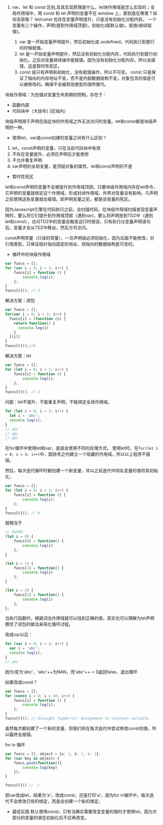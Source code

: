 1. var、let 和 const 区别,及其实现原理是什么，let块作用域是怎么实现的；全局作用域中，用 const 和 let 声明的变量不在 window 上，那到底在哪里？如何去获取？
   let/const 也存在变量声明提升，只是没有初始化分配内存。 一个变量有三个操作，声明(提到作用域顶部)，初始化(赋默认值)，赋值(继续赋值)。

    1. var  是一开始变量声明提升，然后初始化成 undefined，代码执行到那行的时候赋值。
    2. let  是一开始变量声明提升，然后没有初始化分配内存，代码执行到那行初始化，之后对变量继续操作是赋值。因为没有初始化分配内存，所以会报错，这是暂时性死区。
    3. const  是只有声明和初始化，没有赋值操作，所以不可变。
    const 只是保证了指向的内存地址不变，而不是内部数据结构不变，对象包含的值是可以被修改的。确保不会被其他类型的值所替代。

块级作用域：为加强对变量生命周期的控制。存在于：
- 函数内部
- 代码块中（大括号{ }区域内）

块级声明用于声明在指定块的作用域之外无法访问的变量。let和const都是块级声明的一种。

- 使用let，var或const创建的变量之间有什么区别？
1. let，const声明的变量，只在当前代码块中有效
2. 不存在变量提升，必须在声明后才能使用
3. 不允许重复声明
4. var声明的全局变量，是顶层对象的属性，let和const声明的不是

- 暂时性死区

let和const声明的变量不会被提升到作用域顶部。只要块级作用域内存在let命令，它声明的变量就绑定这个作用域，形成封闭作用域，外界对变量没有影响。凡声明之前使用这些变量就会报错。即声明变量之前，都是该变量的死区。

因为Javascript引擎在代码执行之前，会扫描代码，在块级作用域扫描发现变量声明时，要么将它们提升到作用域顶部（遇到var)，要么将声明放到TDZ中（遇到let和const），访问TDZ中的变量会触发运行时错误，只有执行过变量声明语句后，变量才会从TDZ中移出，然后方可访问。

const声明常量（只读的常量），一旦声明就必须初始化，因为后面不能修改，对引用类型，只保证指针指向固定的地址，但指向的数据结构是可变的。

- 循环中的块级作用域
```javascript
var funcs = [];
for (var i = 0; i < 3; i++) {
    funcs[i] = function () {
        console.log(i);
    };
}
funcs[0](); // 3
```
解决方案：闭包
```javascript
var funcs = [];
for(var i = 0; i < 3; i++) {
  funcs[i] = (function (i) {
    return function() {
      console.log(i)
    }
  }(i))
}
funcs[0]();//0
```
解决方案：let
```javascript
var funcs = [];
for (let i = 0; i < 3; i++) {
    funcs[i] = function () {
        console.log(i);
    };
}
funcs[0](); // 3
```
问题：let不提升，不能重复声明，不能绑定全局作用域。
```javascript
for (let i = 0; i < 3; i++) {
  let i = 'abc';
  console.log(i);
}
// abc
// abc
// abc
```
在for循环中使用let和var，底层会使用不同的处理方式。
使用let时，在`for(let i = 0; i < 3; i++)`中，圆括号之内建立一个隐藏的作用域，所以以上程序不报错。

然后，每次迭代循环时都创建一个新变量，并以之前迭代中同名变量的值将其初始化，
```javascript
var funcs = [];
for (let i = 0; i < 3; i++) {
    funcs[i] = function () {
        console.log(i);
    };
}
funcs[0](); // 0
```
就相当于
```javascript
// 伪代码
(let i = 0) {
    funcs[0] = function() {
        console.log(i)
    };
}

(let i = 1) {
    funcs[1] = function() {
        console.log(i)
    };
}

(let i = 2) {
    funcs[2] = function() {
        console.log(i)
    };
};
```
当执行函数时，根据词法作用域就可以找到正确的值，其实也可以理解为let声明模仿了闭包的做法来简化循环过程。

改成var以后：
```javascript
for (var i = 0; i < 3; i++) {
  var i = 'abc';
  console.log(i);
}
// abc
```
因为i变为'abc'，'abc'++为NAN，而'abc'++ < 3返回false，退出循环

如果改成const？
```javascript
var funcs = [];
for (const i = 0; i < 10; i++) {
    funcs[i] = function () {
        console.log(i);
    };
}
funcs[0](); // Uncaught TypeError: Assignment to constant variable.
```
虽然每次都创建了一个新的变量，但我们却在每次迭代中尝试修改const的值，所以最终会报错。

for in 循环
```javascript
var funcs = [], object = {a: 1, b: 1, c: 1};
for (var key in object) {
    funcs.push(function(){
        console.log(key)
    });
}

funcs[0]() // 'c'
```
把var改成let，结果为'a'，改成const，还是打印'a'，因为for in循环中，每次迭代不会修改已有的绑定，而是会创建一个新的绑定。

- 最佳实践
默认使用const，只有当确实需要改变变量的值时才使用let。因为大部分的变量的值在初始化后不应再改变。
